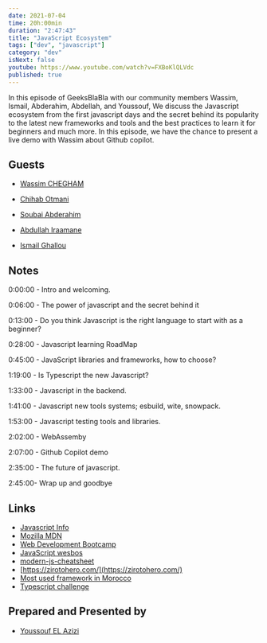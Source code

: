 ```yaml
---
date: 2021-07-04
time: 20h:00min
duration: "2:47:43"
title: "JavaScript Ecosystem"
tags: ["dev", "javascript"]
category: "dev"
isNext: false
youtube: https://www.youtube.com/watch?v=FXBoKlQLVdc
published: true
---
```


In this episode of GeeksBlaBla with our community members Wassim, Ismail, Abderahim, Abdellah, and Youssouf, We discuss the Javascript ecosystem from the first javascript days and the secret behind its popularity to the latest new frameworks and tools and the best practices to learn it for beginners and much more. In this episode, we have the chance to present a live demo with Wassim about Github copilot.

## Guests

- [Wassim CHEGHAM](https://twitter.com/manekinekko)

- [Chihab Otmani](https://chihab.dev)

- [Soubai Abderahim](https://soubai.me)

- [Abdullah Iraamane](https://www.facebook.com/abdullah.eraman)

- [Ismail Ghallou](https://twitter.com/smakosh)

## Notes

0:00:00 - Intro and welcoming.

0:06:00 - The power of javascript and the secret behind it

0:13:00 - Do you think Javascript is the right language to start with as a beginner?

0:28:00 - Javascript learning RoadMap

0:45:00 - JavaScript libraries and frameworks, how to choose?

1:19:00 - Is Typescript the new Javascript?

1:33:00 - Javascript in the backend.

1:41:00 - Javascript new tools systems; esbuild, wite, snowpack.

1:53:00 - Javascript testing tools and libraries.

2:02:00 - WebAssemby

2:07:00 - Github Copilot demo

2:35:00 - The future of javascript.

2:45:00- Wrap up and goodbye

## Links

- [Javascript Info](https://javascript.info/)
- [Mozilla MDN](https://developer.mozilla.org/en-US/)
- [Web Development Bootcamp](https://frontendmasters.com/bootcamp/)
- [JavaScript wesbos ](https://wesbos.com/javascript)
- [modern-js-cheatsheet](https://github.com/mbeaudru/modern-js-cheatsheet)
- [https://zirotohero.com/](https://zirotohero.com/)
- [Most used framework in Morocco](https://stateofdev.ma/#technology)
- [Typescript challenge ](https://github.com/type-challenges/type-challenges)

## Prepared and Presented by

- [Youssouf EL Azizi](https://elazizi.com/)
